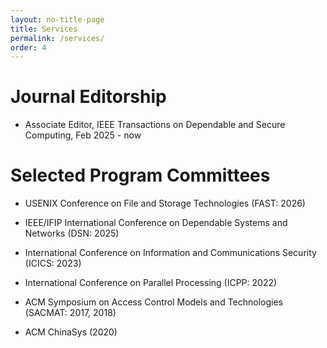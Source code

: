 ```yaml
---
layout: no-title-page
title: Services
permalink: /services/
order: 4
---
```


# Journal Editorship

* Associate Editor, IEEE Transactions on Dependable and Secure Computing, Feb 2025 - now


# Selected Program Committees

* USENIX Conference on File and Storage Technologies (FAST: 2026)

* IEEE/IFIP International Conference on Dependable Systems and Networks (DSN: 2025)

* International Conference on Information and Communications Security (ICICS: 2023)

* International Conference on Parallel Processing (ICPP: 2022)

* ACM Symposium on Access Control Models and Technologies (SACMAT: 2017, 2018)

* ACM ChinaSys (2020)
